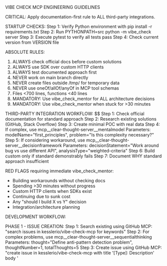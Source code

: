 VIBE CHECK MCP ENGINEERING GUIDELINES

CRITICAL: Apply documentation-first rule to ALL third-party integrations.

STARTUP CHECKS:
Step 1: Verify Python environment with pip install -r requirements.txt
Step 2: Run PYTHONPATH=src python -m vibe_check server
Step 3: Execute pytest to verify all tests pass
Step 4: Check current version from VERSION file

ABSOLUTE RULES:
1. ALWAYS check official docs before custom solutions
2. ALWAYS use SDK over custom HTTP clients
3. ALWAYS test documented approach first
4. NEVER work on main branch directly
5. NEVER create files outside /tmp/ for temporary data
6. NEVER use oneOf/allOf/anyOf in MCP tool schemas
7. Files <700 lines, functions <40 lines
8. MANDATORY: Use vibe_check_mentor for ALL architecture decisions
9. MANDATORY: Use vibe_check_mentor when stuck for >30 minutes

THIRD-PARTY INTEGRATION WORKFLOW:
$$
Step 1: Check official documentation for standard approach
Step 2: Research existing solutions (GitHub, Stack Overflow)
Step 3: Create minimal POC with real data
Step 4: If complex, use mcp__clear-thought-server__mentalmodel
        Parameters: modelName="first_principles", problem="Is this complexity necessary?"
Step 5: If considering workaround, use mcp__clear-thought-server__decisionframework
        Parameters: decisionStatement="Work around bug vs use different API", analysisType="weighted-criteria"
Step 6: Build custom only if standard demonstrably fails
Step 7: Document WHY standard approach insufficient

RED FLAGS requiring immediate vibe_check_mentor:
- Building workarounds without checking docs
- Spending >30 minutes without progress
- Custom HTTP clients when SDKs exist
- Continuing due to sunk cost
- Any "should I build X vs Y" decision
- Integration/architecture planning

DEVELOPMENT WORKFLOW:

PHASE 1 - ISSUE CREATION:
Step 1: Search existing using GitHub MCP: "search issues in kesslerio/vibe-check-mcp for keywords"
Step 2: For complex problems, use mcp__clear-thought-server__sequentialthinking
        Parameters: thought="Define anti-pattern detection problem", thoughtNumber=1, totalThoughts=5
Step 3: Create issue using GitHub MCP: "create issue in kesslerio/vibe-check-mcp with title '[Type]: Description' body '<template>' labels 'P2,feature,area:pattern-detection'"

Required issue components:
- Title format: "[Type]: Clear description"
- Priority label: P0-P4 (MANDATORY)
- Type label: bug|feature|enhancement|documentation|test|refactor|security|performance|maintenance
- Area label: area:pattern-detection|area:educational-content|area:cli|area:mcp-integration|etc

PHASE 2 - IMPLEMENTATION:
Step 1: Create branch: git checkout -b feature/issue-{number}-{description}
Step 2: MANDATORY vibe_check_mentor consultation:
        vibe_check_mentor(query="Architecture approach for {feature}", reasoning_depth="standard")
Step 3: For architecture, use mcp__clear-thought-server__designpattern
        Parameters: patternName="modular_architecture", context="Anti-pattern detection system"
Step 4: For detection logic, use mcp__clear-thought-server__programmingparadigm
        Parameters: paradigmName="functional", problem="Pattern matching pipeline"
Step 5: Implement with FastMCP decorators and structured responses
Step 6: Keep functions <40 lines, files <700 lines

PHASE 3 - TESTING:
Step 1: Write tests in tests/ directory with test_*.py naming
Step 2: For debugging, use mcp__clear-thought-server__debuggingapproach
        Parameters: approachName="divide_conquer", issue="Isolating detection accuracy issue"
Step 3: Run: pytest --cov=src --cov-report=html
Step 4: Verify type hints: mypy src/

PHASE 4 - PR REVIEW:
Step 1: Create PR using GitHub MCP: "create PR from feature/issue-X to main"
Step 2: Check reviews: "show comments on PR X by kesslerio"
Step 3: For each review item, use mcp__clear-thought-server__decisionframework
        Parameters: decisionStatement="PR Review Item", options=["Fix now","Follow-up issue","Ignore"], analysisType="pros-cons"
Step 4: Categorize feedback:
        - CRITICAL ⚠️: Fix before merge
        - FOLLOW-UP 📋: Create issue if valuable
        - NICE-TO-HAVE 💡: Likely ignore (YAGNI)
        - OVERENGINEERING ❌: Reject complexity
Step 5: Update PR with critical fixes only
Step 6: Document changes: "add comment to PR X with summary of changes"
Step 7: Merge: "merge PR X with squash strategy"

ANTI-PATTERN DETECTION PATTERNS:

1. Infrastructure Without Implementation
   Detection: Custom solutions when standard APIs exist
   Example: Building HTTP client instead of using SDK

2. Symptom-Driven Development
   Detection: Fixing symptoms without root cause analysis
   Example: Adding workarounds instead of fixing core issue

3. Complexity Escalation
   Detection: Adding layers instead of simplifying
   Example: Abstract factory for simple function

4. Documentation Neglect
   Detection: Custom before checking official approaches
   Example: 2+ years building workaround for 3-line solution

VIBE CHECK MCP TOOLS:

Quick analysis during development:
mcp__vibe-check__analyze_github_issue(issue_number, repository="kesslerio/vibe-check-mcp", analysis_mode="quick")

Comprehensive analysis with GitHub posting:
mcp__vibe-check__analyze_github_issue(issue_number, analysis_mode="comprehensive", post_comment=true, detail_level="standard")

Text analysis:
mcp__vibe-check__analyze_text_demo(text, detail_level="brief")

MANDATORY COLLABORATIVE REASONING:

Architecture decisions:
vibe_check_mentor(query="Should I build X or use Y?", reasoning_depth="standard")

Integration choices:
vibe_check_mentor(query="Custom HTTP client vs SDK for Z API", reasoning_depth="comprehensive")

Technical debt:
vibe_check_mentor(query="Consolidate auth systems?", context="3 different implementations", reasoning_depth="standard")

Stuck on problem >30min:
vibe_check_mentor(query="Problem description", context="what I've tried", reasoning_depth="quick")

INTERRUPT MODE (NEW) - Quick Proactive Interventions:

Planning checkpoints:
Before: "I'll implement/build/create [solution]"
```python
result = vibe_check_mentor(
    query="I'll build a custom HTTP client for the API", 
    mode="interrupt",
    phase="planning"
)
if result["interrupt"]:
    # STOP - Address the question before proceeding
    print(result["question"])  # "Have you checked if an official SDK exists?"
```

Implementation checkpoints:
During: "Adding abstraction/framework/library"
```python
result = vibe_check_mentor(
    query="Adding abstraction layer for future flexibility",
    mode="interrupt", 
    phase="implementation"
)
```

Review checkpoints:
After: "Completed [feature/component]"
```python
result = vibe_check_mentor(
    query="Completed custom auth system",
    mode="interrupt",
    phase="review"
)
```

Escalation path:
If interrupt suggests deeper analysis needed:
```python
# First: Quick interrupt
interrupt = vibe_check_mentor(query="Build custom API wrapper", mode="interrupt")
if interrupt["severity"] == "high":
    # Then: Full analysis with same session_id
    full_analysis = vibe_check_mentor(
        query="Should I build custom API wrapper or use SDK?",
        mode="standard",
        session_id=interrupt["session_id"]
    )
```

IMPORTANT: Treat interrupt=true as a STOP signal. Address the question before proceeding.

GITHUB MCP OPERATIONS:

Issues:
- Search: "search issues in kesslerio/vibe-check-mcp for pattern detection"
- Create: "create issue with title '[Bug]: Detection fails' labels 'P1,bug,area:pattern-detection'"
- Update: "update issue 42 description"
- Comment: "add comment to issue 42"

PRs:
- Create: "create PR from feature/issue-42 to main"
- Review: "show comments on PR 42"
- Update: "update PR 42 description"
- Merge: "merge PR 42 with squash"

VERSIONING:

Version format: MAJOR.MINOR.PATCH
Release process: ./scripts/release.sh
Version check: cat VERSION

Changes requiring version bump:
- MAJOR: Breaking API changes
- MINOR: New features, backward compatible
- PATCH: Bug fixes only

BUILD COMMANDS:

Daily development:
pytest                          # Run tests
mypy src/                      # Type check
black src/ tests/              # Format
pytest --cov=src               # Coverage

Testing patterns:
# Standard testing (90% of cases)
engine = get_mentor_engine()

# Mock testing when needed (test factory available)
engine = create_mentor_engine(test_mode=True, pattern_detector=mock_detector)

Release preparation:
./scripts/release.sh           # Automated release
Update CHANGELOG.md            # Document changes

LABEL SYSTEM:

Priority (MANDATORY): P0(Critical), P1(High), P2(Medium), P3(Low), P4(Trivial)
Type: bug, feature, enhancement, documentation, test, refactor, security, performance, maintenance
Area: area:pattern-detection, area:educational-content, area:case-studies, area:validation, area:cli, area:mcp-integration, area:data-management
Status: status:untriaged, status:needs-info, status:blocked, status:in-progress, status:review, status:testing, status:ready

CODE PATTERNS:

FastMCP tool structure:
@server.tool(name="analyze_issue", description="Clear description")
async def analyze_issue(issue_number: int, repository: str = "kesslerio/vibe-check-mcp") -> Dict[str, Any]:
    try:
        # Implementation
        return {"status": "success", "data": result}
    except Exception as e:
        return {"status": "error", "message": str(e)}

File naming: action_what.py (analyze_issue.py, review_pr.py)
Imports: Standard → Third-party → Local
Type hints: Mandatory for all functions
Docstrings: Public functions only

DOCUMENTATION SEARCH:

Step 1: mcp__crawl4ai-rag__perform_rag_query("fastmcp patterns", "github.com/jlowin/fastmcp")
Step 2: mcp__crawl4ai-rag__get_available_sources() to see indexed docs
Step 3: mcp__crawl4ai-rag__smart_crawl_url(url) if needed

Key sources:
- modelcontextprotocol.io
- github.com/jlowin/fastmcp
- docs.python.org

CLEAR THOUGHT TOOL INTEGRATION:

Problem analysis: mcp__clear-thought-server__mentalmodel("first_principles", "problem description")
Architecture: mcp__clear-thought-server__designpattern("modular_architecture", "context")
Implementation: mcp__clear-thought-server__programmingparadigm("functional", "problem")
Debugging: mcp__clear-thought-server__debuggingapproach("binary_search", "issue")
Complex workflow: mcp__clear-thought-server__sequentialthinking(thought, number, total, needNext)
Decisions: mcp__clear-thought-server__decisionframework("decision", options, "analysis_type")

EMERGENCY:
Production issue: Create P0 issue immediately via GitHub MCP
Rollback: git revert HEAD && "create issue with P0 label"

KEY PATHS:
docs/TECHNICAL.md - Architecture and validation
docs/PRD.md - Product requirements
docs/api/CLAUDE_CODE_CLI_USAGE.md - CLI patterns
VERSION - Current version